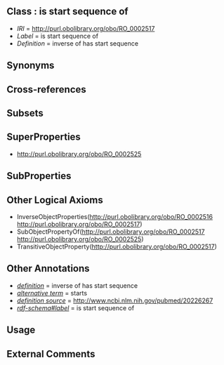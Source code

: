 
## Class : is start sequence of

 * *IRI* = http://purl.obolibrary.org/obo/RO_0002517
 * *Label* = is start sequence of
 * *Definition* = inverse of has start sequence

## Synonyms


## Cross-references


## Subsets


## SuperProperties

 * <http://purl.obolibrary.org/obo/RO_0002525>

## SubProperties


## Other Logical Axioms

 * InverseObjectProperties(<http://purl.obolibrary.org/obo/RO_0002516> <http://purl.obolibrary.org/obo/RO_0002517>)
 * SubObjectPropertyOf(<http://purl.obolibrary.org/obo/RO_0002517> <http://purl.obolibrary.org/obo/RO_0002525>)
 * TransitiveObjectProperty(<http://purl.obolibrary.org/obo/RO_0002517>)

## Other Annotations

 * *[definition](../../IAO/15/IAO_0000115.md)* = inverse of has start sequence
 * *[alternative term](../../IAO/18/IAO_0000118.md)* = starts
 * *[definition source](../../IAO/19/IAO_0000119.md)* = http://www.ncbi.nlm.nih.gov/pubmed/20226267
 * *[rdf-schema#label](../../el/rdf-schema#label.md)* = is start sequence of

## Usage


## External Comments

